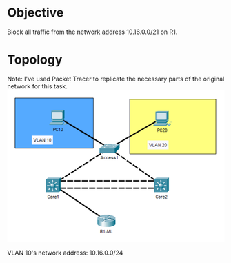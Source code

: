 # Objective
Block all traffic from the network address 10.16.0.0/21 on R1.

# Topology
Note: I've used Packet Tracer to replicate the necessary parts of the original network for this task.
![ACLs](/Images/ACL00.png)

VLAN 10's network address: 10.16.0.0/24
